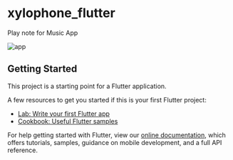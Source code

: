 
# xylophone_flutter

Play note for Music App 

![app](https://user-images.githubusercontent.com/44507236/111548265-1d7b0880-8783-11eb-8aaf-24e0b7e53750.jpeg)

## Getting Started

This project is a starting point for a Flutter application.

A few resources to get you started if this is your first Flutter project:

- [Lab: Write your first Flutter app](https://flutter.dev/docs/get-started/codelab)
- [Cookbook: Useful Flutter samples](https://flutter.dev/docs/cookbook)

For help getting started with Flutter, view our
[online documentation](https://flutter.dev/docs), which offers tutorials,
samples, guidance on mobile development, and a full API reference.
